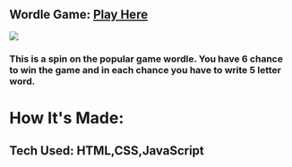 ## Wordle Game: <a href="https://wordlegame1.netlify.app/" target="_blank">Play Here</a>

<a href="https://wordlegame1.netlify.app/" target="_blank"><img src="https://user-images.githubusercontent.com/107163260/208592973-947b52b4-c2bd-449a-8b8d-fa91c102cef8.gif" /></a>

### This is a spin on the popular game wordle. You have 6 chance to win the game and in each chance you have to write 5 letter word. 

# How It's Made:

## Tech Used: HTML,CSS,JavaScript
